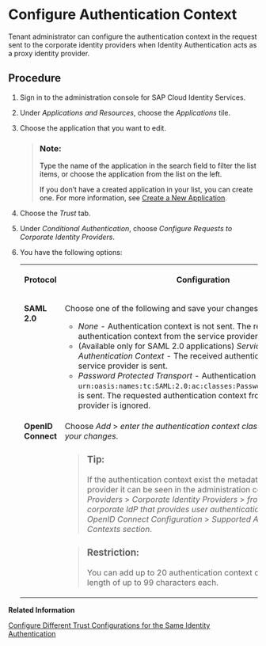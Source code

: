 <!-- loio028cee2589fd418896ae0235b0aeac40 -->

# Configure Authentication Context

Tenant administrator can configure the authentication context in the request sent to the corporate identity providers when Identity Authentication acts as a proxy identity provider.



<a name="loio028cee2589fd418896ae0235b0aeac40__steps_exl_bpk_f4b"/>

## Procedure

1.  Sign in to the administration console for SAP Cloud Identity Services.

2.  Under *Applications and Resources*, choose the *Applications* tile.

3.  Choose the application that you want to edit.

    > ### Note:  
    > Type the name of the application in the search field to filter the list items, or choose the application from the list on the left.
    > 
    > If you don’t have a created application in your list, you can create one. For more information, see [Create a New Application](create-a-new-application-0d4b255.md).

4.  Choose the *Trust* tab.

5.  Under *Conditional Authentication*, choose *Configure Requests to Corporate Identity Providers*.

6.  You have the following options:


    <table>
    <tr>
    <th valign="top">

    Protocol
    
    </th>
    <th valign="top">

    Configuration
    
    </th>
    </tr>
    <tr>
    <td valign="top">
    
    **SAML 2.0**
    
    </td>
    <td valign="top">
    
    Choose one of the following and save your changes.

    -   *None* - Authentication context is not sent. The requested authentication context from the service provider is ignored.
    -   \(Available only for SAML 2.0 applications\) *Service Provider Authentication Context* - The received authentication context from the service provider is sent.
    -   *Password Protected Transport* - Authentication context class `urn:oasis:names:tc:SAML:2.0:ac:classes:PasswordProtectedTransport` is sent. The requested authentication context from the service provider is ignored.


    
    </td>
    </tr>
    <tr>
    <td valign="top">
    
    **OpenID Connect**
    
    </td>
    <td valign="top">
    
    Choose *Add* \> *enter the authentication context class references* \> *save your changes*.

    > ### Tip:  
    > If the authentication context exist the metadata of the identity provider it can be seen in the administration console at *Identity Providers* \> *Corporate Identity Providers* \> *from the list - the corporate IdP that provides user authentication to the application* \> *OpenID Connect Configuration* \> *Supported Authentication Contexts section*.

    > ### Restriction:  
    > You can add up to 20 authentication context class references with a length of up to 99 characters each.


    
    </td>
    </tr>
    </table>
    

**Related Information**  


[Configure Different Trust Configurations for the Same Identity Authentication](configure-different-trust-configurations-for-the-same-identity-authentication-ba2faa9.md "Tenant administrator can configure the issuer name in the request sent to the corporate identity providers when Identity Authentication acts as a proxy identity provider.")

